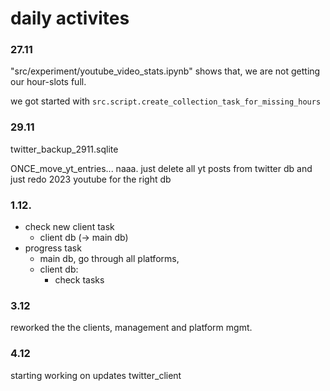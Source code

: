 # daily activites

### 27.11

"src/experiment/youtube_video_stats.ipynb" shows that, we are not getting our hour-slots full.

we got started with `src.script.create_collection_task_for_missing_hours`

### 29.11

twitter_backup_2911.sqlite

ONCE_move_yt_entries...
naaa. just delete all yt posts from twitter db and
just redo 2023 youtube for the right db


### 1.12.

- check new client task
  - client db (-> main db)
- progress task
  - main db, go through all platforms, 
  - client db:
    - check tasks

### 3.12

reworked the the clients, management and platform mgmt. 

### 4.12

starting working on updates twitter_client
